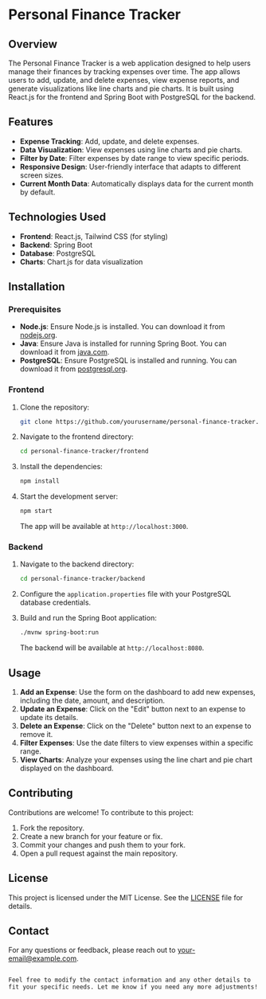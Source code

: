 # Personal Finance Tracker

## Overview

The Personal Finance Tracker is a web application designed to help users manage their finances by tracking expenses over time. The app allows users to add, update, and delete expenses, view expense reports, and generate visualizations like line charts and pie charts. It is built using React.js for the frontend and Spring Boot with PostgreSQL for the backend.

## Features

- **Expense Tracking**: Add, update, and delete expenses.
- **Data Visualization**: View expenses using line charts and pie charts.
- **Filter by Date**: Filter expenses by date range to view specific periods.
- **Responsive Design**: User-friendly interface that adapts to different screen sizes.
- **Current Month Data**: Automatically displays data for the current month by default.

## Technologies Used

- **Frontend**: React.js, Tailwind CSS (for styling)
- **Backend**: Spring Boot
- **Database**: PostgreSQL
- **Charts**: Chart.js for data visualization

## Installation

### Prerequisites

- **Node.js**: Ensure Node.js is installed. You can download it from [nodejs.org](https://nodejs.org/).
- **Java**: Ensure Java is installed for running Spring Boot. You can download it from [java.com](https://www.java.com/).
- **PostgreSQL**: Ensure PostgreSQL is installed and running. You can download it from [postgresql.org](https://www.postgresql.org/).

### Frontend

1. Clone the repository:

   ```bash
   git clone https://github.com/yourusername/personal-finance-tracker.git
   ```

2. Navigate to the frontend directory:

   ```bash
   cd personal-finance-tracker/frontend
   ```

3. Install the dependencies:

   ```bash
   npm install
   ```

4. Start the development server:

   ```bash
   npm start
   ```

   The app will be available at `http://localhost:3000`.

### Backend

1. Navigate to the backend directory:

   ```bash
   cd personal-finance-tracker/backend
   ```

2. Configure the `application.properties` file with your PostgreSQL database credentials.

3. Build and run the Spring Boot application:

   ```bash
   ./mvnw spring-boot:run
   ```

   The backend will be available at `http://localhost:8080`.

## Usage

1. **Add an Expense**: Use the form on the dashboard to add new expenses, including the date, amount, and description.
2. **Update an Expense**: Click on the "Edit" button next to an expense to update its details.
3. **Delete an Expense**: Click on the "Delete" button next to an expense to remove it.
4. **Filter Expenses**: Use the date filters to view expenses within a specific range.
5. **View Charts**: Analyze your expenses using the line chart and pie chart displayed on the dashboard.

## Contributing

Contributions are welcome! To contribute to this project:

1. Fork the repository.
2. Create a new branch for your feature or fix.
3. Commit your changes and push them to your fork.
4. Open a pull request against the main repository.

## License

This project is licensed under the MIT License. See the [LICENSE](LICENSE) file for details.

## Contact

For any questions or feedback, please reach out to [your-email@example.com](mailto:your-email@example.com).

```

Feel free to modify the contact information and any other details to fit your specific needs. Let me know if you need any more adjustments!
